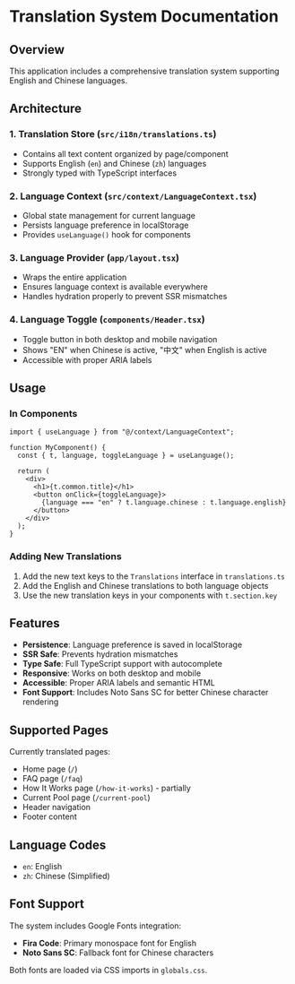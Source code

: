 # Translation System Documentation

## Overview

This application includes a comprehensive translation system supporting English and Chinese languages.

## Architecture

### 1. Translation Store (`src/i18n/translations.ts`)

- Contains all text content organized by page/component
- Supports English (`en`) and Chinese (`zh`) languages
- Strongly typed with TypeScript interfaces

### 2. Language Context (`src/context/LanguageContext.tsx`)

- Global state management for current language
- Persists language preference in localStorage
- Provides `useLanguage()` hook for components

### 3. Language Provider (`app/layout.tsx`)

- Wraps the entire application
- Ensures language context is available everywhere
- Handles hydration properly to prevent SSR mismatches

### 4. Language Toggle (`components/Header.tsx`)

- Toggle button in both desktop and mobile navigation
- Shows "EN" when Chinese is active, "中文" when English is active
- Accessible with proper ARIA labels

## Usage

### In Components

```tsx
import { useLanguage } from "@/context/LanguageContext";

function MyComponent() {
  const { t, language, toggleLanguage } = useLanguage();

  return (
    <div>
      <h1>{t.common.title}</h1>
      <button onClick={toggleLanguage}>
        {language === "en" ? t.language.chinese : t.language.english}
      </button>
    </div>
  );
}
```

### Adding New Translations

1. Add the new text keys to the `Translations` interface in `translations.ts`
2. Add the English and Chinese translations to both language objects
3. Use the new translation keys in your components with `t.section.key`

## Features

- **Persistence**: Language preference is saved in localStorage
- **SSR Safe**: Prevents hydration mismatches
- **Type Safe**: Full TypeScript support with autocomplete
- **Responsive**: Works on both desktop and mobile
- **Accessible**: Proper ARIA labels and semantic HTML
- **Font Support**: Includes Noto Sans SC for better Chinese character rendering

## Supported Pages

Currently translated pages:

- Home page (`/`)
- FAQ page (`/faq`)
- How It Works page (`/how-it-works`) - partially
- Current Pool page (`/current-pool`)
- Header navigation
- Footer content

## Language Codes

- `en`: English
- `zh`: Chinese (Simplified)

## Font Support

The system includes Google Fonts integration:

- **Fira Code**: Primary monospace font for English
- **Noto Sans SC**: Fallback font for Chinese characters

Both fonts are loaded via CSS imports in `globals.css`.

